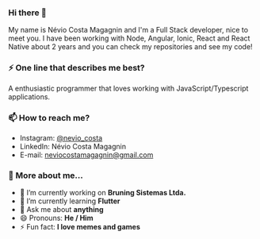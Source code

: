 ### Hi there 👋

My name is Névio Costa Magagnin and I'm a Full Stack developer, nice to meet you. I have been working with Node, Angular, Ionic, React and React Native about 2 years and you can check my repositories and see my code!

### :zap: One line that describes me best?

A enthusiastic programmer that loves working with JavaScript/Typescript applications.

### :mailbox: How to reach me?

- Instagram: [@nevio_costa]('https://www.instagram.com/nevio_costa/' '@nevio_costa')
- LinkedIn: Névio Costa Magagnin
- E-mail: neviocostamagagnin@gmail.com

### :pushpin: More about me...

- 🔭 I’m currently working on **Bruning Sistemas Ltda.**
- 🌱 I’m currently learning **Flutter**
- 💬 Ask me about **anything**
- 😄 Pronouns: **He / Him**
- ⚡ Fun fact: **I love memes and games**

<!-- https://www.instagram.com/nevio_costa/, https://www.linkedin.com/in/n%C3%A9vio-magagnin-045710177/ -->
